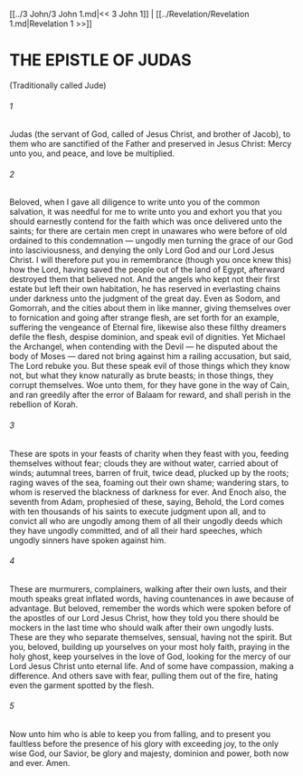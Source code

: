 [[../3 John/3 John 1.md|<< 3 John 1]]  |  [[../Revelation/Revelation 1.md|Revelation 1 >>]]

# THE EPISTLE OF JUDAS
(Traditionally called Jude)

###### 1

Judas (the servant of God, called of Jesus Christ, and brother of Jacob), to them who are sanctified of the Father and preserved in Jesus Christ: Mercy unto you, and peace, and love be multiplied.

###### 2
Beloved, when I gave all diligence to write unto you of the common salvation, it was needful for me to write unto you and exhort you that you should earnestly contend for the faith which was once delivered unto the saints; for there are certain men crept in unawares who were before of old ordained to this condemnation — ungodly men turning the grace of our God into lasciviousness, and denying the only Lord God and our Lord Jesus Christ. I will therefore put you in remembrance (though you once knew this) how the Lord, having saved the people out of the land of Egypt, afterward destroyed them that believed not. And the angels who kept not their first estate but left their own habitation, he has reserved in everlasting chains under darkness unto the judgment of the great day. Even as Sodom, and Gomorrah, and the cities about them in like manner, giving themselves over to fornication and going after strange flesh, are set forth for an example, suffering the vengeance of Eternal fire, likewise also these filthy dreamers defile the flesh, despise dominion, and speak evil of dignities. Yet Michael the Archangel, when contending with the Devil — he disputed about the body of Moses — dared not bring against him a railing accusation, but said, The Lord rebuke you. But these speak evil of those things which they know not, but what they know naturally as brute beasts; in those things, they corrupt themselves. Woe unto them, for they have gone in the way of Cain, and ran greedily after the error of Balaam for reward, and shall perish in the rebellion of Korah.

###### 3
These are spots in your feasts of charity when they feast with you, feeding themselves without fear; clouds they are without water, carried about of winds; autumnal trees, barren of fruit, twice dead, plucked up by the roots; raging waves of the sea, foaming out their own shame; wandering stars, to whom is reserved the blackness of darkness for ever. And Enoch also, the seventh from Adam, prophesied of these, saying, Behold, the Lord comes with ten thousands of his saints to execute judgment upon all, and to convict all who are ungodly among them of all their ungodly deeds which they have ungodly committed, and of all their hard speeches, which ungodly sinners have spoken against him.

###### 4
These are murmurers, complainers, walking after their own lusts, and their mouth speaks great inflated words, having countenances in awe because of advantage. But beloved, remember the words which were spoken before of the apostles of our Lord Jesus Christ, how they told you there should be mockers in the last time who should walk after their own ungodly lusts. These are they who separate themselves, sensual, having not the spirit. But you, beloved, building up yourselves on your most holy faith, praying in the holy ghost, keep yourselves in the love of God, looking for the mercy of our Lord Jesus Christ unto eternal life. And of some have compassion, making a difference. And others save with fear, pulling them out of the fire, hating even the garment spotted by the flesh.

###### 5
Now unto him who is able to keep you from falling, and to present you faultless before the presence of his glory with exceeding joy, to the only wise God, our Savior, be glory and majesty, dominion and power, both now and ever. Amen.